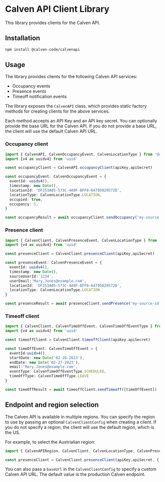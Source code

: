 # Calven API Client Library

This library provides clients for the Calven API.

## Installation

```bash
npm install @calven-code/calvenapi
```

## Usage

The library provides clients for the following Calven API services:
* Occupancy events
* Presence events
* Timeoff notification events

The library exposes the `CalvenAPI` class, which provides static factory methods for creating clients for the above services.

Each method accepts an API Key and an API key secret.  You can optionally provide the base URL for the Calven API.  If you do not provide a base URL, the client will use the default Calven API URL.

### Occupancy client

```typescript
import { CalvenAPI, CalvenOccupancyEvent, CalvenLocationType } from '@calven-code/calvenapi'
import {v4 as uuidv4} from 'uuid'

const occupancyClient = CalvenAPI.occupancyClient(apiKey,apiSecret)

const occupancyEvent: CalvenOccupancyEvent = {
  eventId: uuidv4(),
  timestamp: new Date(),
  locationId: 'DF253A05-573C-4A9F-BFF8-64795029572D',
  locationType: CalvenLocationType.LOCATION,
  occupied: true,
  occupancy: 5,
}

const occupancyResult = await occupancyClient.sendOccupancy('my-source-id',[occupancyEvent])
```

### Presence client

```typescript
import { CalvenClient, CalvenPresenceEvent, CalvenLocationType } from '@calven-code/client'
import {v4 as uuidv4} from 'uuid'

const presenceClient = CalvenClient.presenceClient(apiKey,apiSecret)

const presenceEvent: CalvenPresenceEvent = {
  eventId: uuidv4(),
  timestamp: new Date(),
  sourceUserId:'1234',
  userEmail:'Mary.Jones@example.com',
  locationId: 'DF253A05-573C-4A9F-BFF8-64795029572D',
  locationType: CalvenLocationType.LOCATION
}

const presenceResult = await presenceClient.sendPresence('my-source-id',[presenceEvent])
```

### Timeoff client

```typescript
import { CalvenClient, CalvenTimeOffEvent, CalvenTimeOffEventType } from '@calven-code/client'
import {v4 as uuidv4} from 'uuid'

const timeoffClient = CalvenClient.timeoffClient(apiKey,apiSecret)

const timeOffEvent: CalvenTimeOffEvent = {
  eventId:uuidv4(),
  startDate: new Date('02-26-2023'),
  endDate: new Date('02-27-2023'),
  email:'Mary.Jones@example.com',
  eventType: CalvenTimeOffEventType.SCHEDULED,
  timeOffType: CalvenTimeOffType.LEAVE
}

const timeOffResult = await timeoffClient.sendTimeoff([timeOffEvent])
```

## Endpoint and region selection

The Calven API is available in multiple regions.  You can specify the region to use by passing an optional `CalvenClientConfig` when
creating a client.  If you do not specify a region, the client will use the default region, which is the US.

For example, to select the Austrialian region:

```typescript
import { CalvenAPIRegion, CalvenClient, CalvenLocationType, CalvenPresenceEvent, } from '@calven-code/client'

const presenceClient = CalvenClient.presenceClient(apiKey,apiSecret, { region: CalvenAPIRegion.AU})
```

You can also pass a `baseUrl` in the `CalvenClientConfig` to specify a custom Calven API URL.  The default value
is the production Calven endpoint.
